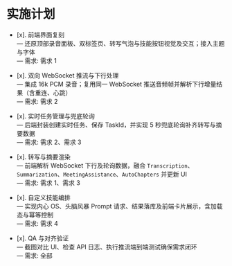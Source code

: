 # 实施计划

- [x]. 前端界面复刻  
— 还原顶部录音面板、双标签页、转写气泡与技能按钮视觉及交互；接入主题与字体  
— 需求: 需求 1  

- [x]. 双向 WebSocket 推流与下行处理  
— 集成 16k PCM 录音；复用同一 WebSocket 推送音频帧并解析下行增量结果（含重连、心跳）  
— 需求: 需求 2  

- [x]. 实时任务管理与兜底轮询  
— 后端封装创建实时任务、保存 TaskId，并实现 5 秒兜底轮询补齐转写与摘要数据  
— 需求: 需求 2、需求 3  

- [x]. 转写与摘要渲染  
— 前端解析 WebSocket 下行及轮询数据，融合 `Transcription`、`Summarization`、`MeetingAssistance`、`AutoChapters` 并更新 UI  
— 需求: 需求 1、需求 3  

- [x]. 自定义技能编排  
— 实现内心 OS、头脑风暴 Prompt 请求、结果落库及前端卡片展示，含加载态与幂等控制  
— 需求: 需求 4  

- [x]. QA 与对齐验证  
— 截图对比 UI、检查 API 日志、执行推流端到端测试确保需求闭环  
— 需求: 全部  
